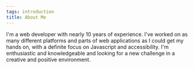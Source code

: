 ```yaml
---
tags: introduction
title: About Me
---
```


I'm a web developer with nearly 10 years of experience. I've worked on as many different platforms and parts of web applications as I could get my hands on, with a definite focus on Javascript and accessibility. I'm enthusiastic and knowledgeable and looking for a new challenge in a creative and positive environment.
